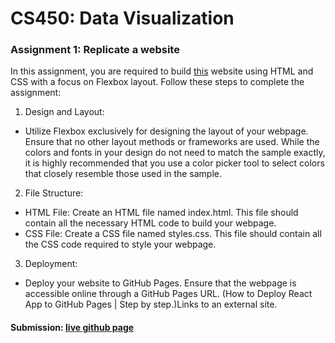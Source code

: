 # CS450: Data Visualization 

### Assignment 1: Replicate a website 
In this assignment, you are required to build [this](https://github.com/user-attachments/files/17061374/Assignment.1.Sample.1.pdf) website using HTML and CSS with a focus on Flexbox layout. Follow these steps to complete the assignment:
1. Design and Layout: 
* Utilize Flexbox exclusively for designing the layout of your webpage. Ensure that no other layout methods or frameworks are used. While the colors and fonts in your design do not need to match the sample exactly, it is highly recommended that you use a color picker tool to select colors that closely resemble those used in the sample.

2. File Structure:
* HTML File: Create an HTML file named index.html. This file should contain all the necessary HTML code to build your webpage.
* CSS File: Create a CSS file named styles.css. This file should contain all the CSS code required to style your webpage.

3. Deployment:
* Deploy your website to GitHub Pages. Ensure that the webpage is accessible online through a GitHub Pages URL. (How to Deploy React App to GitHub Pages | Step by step.)Links to an external site.

#### Submission: [live github page](https://katherinj.github.io/CS450DataVisualization/assignment1/)
